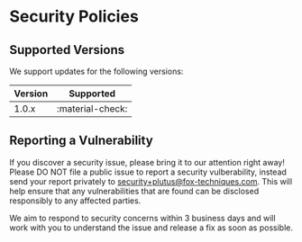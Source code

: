 # Security Policies

## Supported Versions

We support updates for the following versions:

| Version | Supported            |
| ------- | -------------------- |
| 1.0.x   | :material-check:     |


## Reporting a Vulnerability

If you discover a security issue, please bring it to our attention right away! Please DO NOT file a public issue to report a security vulberability, instead send your report privately to [security+plutus@fox-techniques.com](mailto:security+plutus@fox-techniques.com). This will help ensure that any vulnerabilities that are found can be disclosed responsibly to any affected parties.

We aim to respond to security concerns within 3 business days and will work with you to understand the issue and release a fix as soon as possible.